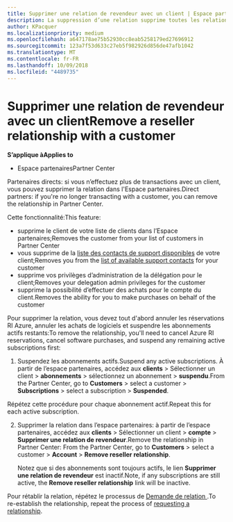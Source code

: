 ```yaml
---
title: Supprimer une relation de revendeur avec un client | Espace partenaires
description: La suppression d’une relation supprime toutes les relations commerciales clôturées de votre affichage dans l'Espace partenaires.
author: KPacquer
ms.localizationpriority: medium
ms.openlocfilehash: a647178ae75b52930cc8eab5258179ed27696912
ms.sourcegitcommit: 123a7f53d633c27eb5f982926d856de47afb1042
ms.translationtype: MT
ms.contentlocale: fr-FR
ms.lasthandoff: 10/09/2018
ms.locfileid: "4489735"
---
```

# <a name="remove-a-reseller-relationship-with-a-customer"></a><span data-ttu-id="6a118-103">Supprimer une relation de revendeur avec un client</span><span class="sxs-lookup"><span data-stu-id="6a118-103">Remove a reseller relationship with a customer</span></span>

**<span data-ttu-id="6a118-104">S’applique à</span><span class="sxs-lookup"><span data-stu-id="6a118-104">Applies to</span></span>**

-   <span data-ttu-id="6a118-105">Espace partenaires</span><span class="sxs-lookup"><span data-stu-id="6a118-105">Partner Center</span></span>

<span data-ttu-id="6a118-106">Partenaires directs: si vous n’effectuez plus de transactions avec un client, vous pouvez supprimer la relation dans l'Espace partenaires.</span><span class="sxs-lookup"><span data-stu-id="6a118-106">Direct partners: if you're no longer transacting with a customer, you can remove the relationship in Partner Center.</span></span> 

<span data-ttu-id="6a118-107">Cette fonctionnalité:</span><span class="sxs-lookup"><span data-stu-id="6a118-107">This feature:</span></span>
*  <span data-ttu-id="6a118-108">supprime le client de votre liste de clients dans l’Espace partenaires;</span><span class="sxs-lookup"><span data-stu-id="6a118-108">Removes the customer from your list of customers in Partner Center</span></span>
*  <span data-ttu-id="6a118-109">vous supprime de la [liste des contacts de support disponibles](assign-support-contacts.md) de votre client;</span><span class="sxs-lookup"><span data-stu-id="6a118-109">Removes you from the [list of available support contacts](assign-support-contacts.md) for your customer</span></span>
*  <span data-ttu-id="6a118-110">supprime vos privilèges d’administration de la délégation pour le client;</span><span class="sxs-lookup"><span data-stu-id="6a118-110">Removes your delegation admin privileges for the customer</span></span>
*  <span data-ttu-id="6a118-111">supprime la possibilité d’effectuer des achats pour le compte du client.</span><span class="sxs-lookup"><span data-stu-id="6a118-111">Removes the ability for you to make purchases on behalf of the customer</span></span>

<span data-ttu-id="6a118-112">Pour supprimer la relation, vous devez tout d'abord annuler les réservations RI Azure, annuler les achats de logiciels et suspendre les abonnements actifs restants:</span><span class="sxs-lookup"><span data-stu-id="6a118-112">To remove the relationship, you'll need to cancel Azure RI reservations, cancel software purchases, and suspend any remaining active subscriptions first:</span></span>

1.  <span data-ttu-id="6a118-113">Suspendez les abonnements actifs.</span><span class="sxs-lookup"><span data-stu-id="6a118-113">Suspend any active subscriptions.</span></span> <span data-ttu-id="6a118-114">À partir de l’espace partenaires, accédez aux **clients** > Sélectionner un client > **abonnements** > sélectionnez un abonnement > **suspendu**.</span><span class="sxs-lookup"><span data-stu-id="6a118-114">From the Partner Center, go to **Customers** > select a customer > **Subscriptions** > select a subscription > **Suspended**.</span></span> 

   <span data-ttu-id="6a118-115">Répétez cette procédure pour chaque abonnement actif.</span><span class="sxs-lookup"><span data-stu-id="6a118-115">Repeat this for each active subscription.</span></span>

2.  <span data-ttu-id="6a118-116">Supprimer la relation dans l’espace partenaires: à partir de l’espace partenaires, accédez aux **clients** > Sélectionner un client > **compte** > **Supprimer une relation de revendeur**.</span><span class="sxs-lookup"><span data-stu-id="6a118-116">Remove the relationship in Partner Center: From the Partner Center, go to **Customers** > select a customer > **Account** > **Remove reseller relationship**.</span></span>

    <span data-ttu-id="6a118-117">Notez que si des abonnements sont toujours actifs, le lien **Supprimer une relation de revendeur** est inactif.</span><span class="sxs-lookup"><span data-stu-id="6a118-117">Note, if any subscriptions are still active, the **Remove reseller relationship** link will be inactive.</span></span> 

<span data-ttu-id="6a118-118">Pour rétablir la relation, répétez le processus de [Demande de relation ](request-a-relationship-with-a-customer.md).</span><span class="sxs-lookup"><span data-stu-id="6a118-118">To re-establish the relationship, repeat the process of [requesting a relationship](request-a-relationship-with-a-customer.md).</span></span>
